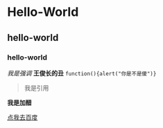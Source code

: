 # Hello-World
## hello-world
### hello-world
*我是强调*
**王俊长的丑**
`function(){alert("你是不是傻")}`
>我是引用

**我是加醋**

[点我去百度](http://www.baidu.com)
